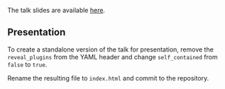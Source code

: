 The talk slides are available [here](https://datawookie.github.io/talk-first-steps-with-stan/).

## Presentation

To create a standalone version of the talk for presentation, remove the `reveal_plugins` from the YAML header and change `self_contained` from `false` to `true`.

Rename the resulting file to `index.html` and commit to the repository.

